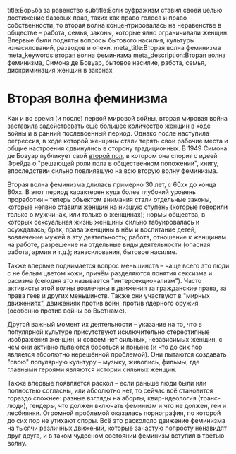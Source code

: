 title:Борьба за равенство
subtitle:Если суфражизм ставил своей целью достижение базовых прав, таких как право голоса и право собственности, то вторая волна концентрировалась на неравенстве в обществе – работа, семья, законы, которые явно ограничивали женщин. Впервые были подняты вопросы бытового насилия, культуры изнасилований, разводов и опеки.
meta_title:Вторая волна феминизма
meta_keywords:вторая волна феминизма
meta_description:Вторая волна феминизма, Симона де Бовуар, бытовое насилие, работа, семья, дискриминация женщин в законах

# Вторая волна феминизма

Как и во время (и после) первой мировой войны, вторая мировая война заставила задействовать ещё большее количество женщин в ходе войны и в ранний послевоенный период. Однако после наступила регрессия, в ходе которой женщины стали терять свои рабочие места и общие настроения сдвинулись в сторону традиционных. В 1949 Симона де Бовуар публикует свой [второй пол](https://ru.wikipedia.org/wiki/%D0%92%D1%82%D0%BE%D1%80%D0%BE%D0%B9_%D0%BF%D0%BE%D0%BB), в котором она спорит с идеей Фрейда о "решающей роли пола в общественном положении", книгу, впоследствии сильно повлиявшую на всю вторую волну феминизма.

Вторая волна феминизма длилась примерно 30 лет, с 60хх до конца 80хх. В этот период характерен куда более глубокий уровень проработки – теперь объектом внимания стали отдельные законы, которые неявно ставили женщин на низшую ступень (которые говорили только о мужчинах, или только о женщинах); нормы общества, в которых сексуальная жизнь женщины сильно табуировалась и осуждалась; брак, права женщины в нём и воспитание детей, вовлечение мужей в эту деятельность; работа, отношение к женщинам на работе, разрешение на отдельные виды деятельности (опасная работа, армия и т.д.); изнасилования, бытовое насилие.

Также впервые поднимается вопрос меньшинств – чаще всего это люди с не белым цветом кожи, причём разделяются понятия сексизма и расизма (сегодня это называется "интерсекционализм"). Часто активисты этой волны вовлечены в движения за гражданские права, за права геев и других меньшинств. Также они участвуют в "мирных движениях", движениях против войн, против ядерного оружия (особенно против войны во Вьетнаме).

Другой важный момент их деятельности – указание на то, что в популярной культуре присутствуют исключительно стереотипные изображения женщин, и совсем нет сильных, независимых женщин, с чем они активно пытаются бороться и поныне (и что до сих пор является абсолютно нерешённой проблемой). Они пытаются создавать "свою" популярную культуру – музыку, живопись, фильмы, где главными героями являются истории сильных женщин.

Также впервые появляется раскол – если раньше люди были или полностью согласны, или абсолютно нет, то сейчас всё становится гораздо сложнее: разные взгляды на аборты, квир-идеология (транс-люди), гендеры, что должен включать феминизм и что не должен, геи и лесбиянки. Огромной проблемой оказалась порнография, по которой до сих пор не утихают споры. Всё это раскололо движение феминизма на тысячи различных движений, которые зачастую попросту ненавидят друг друга, и в таком чудесном состоянии феминизм вступил в третью волну.
